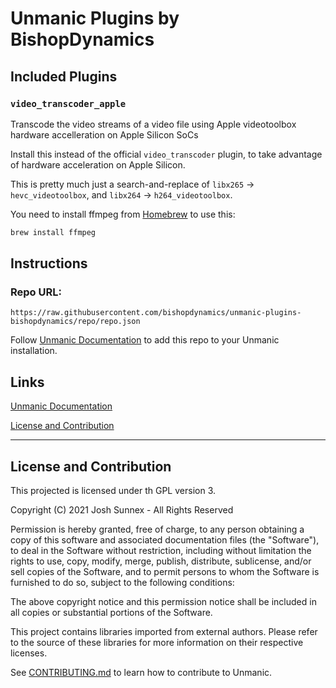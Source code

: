 # Unmanic Plugins by BishopDynamics

## Included Plugins

### `video_transcoder_apple`
Transcode the video streams of a video file using Apple videotoolbox hardware accelleration on Apple Silicon SoCs

Install this instead of the official `video_transcoder` plugin, to take advantage of hardware acceleration on Apple Silicon.

This is pretty much just a search-and-replace of `libx265` -> `hevc_videotoolbox`, and `libx264` -> `h264_videotoolbox`. 

You need to install ffmpeg from [Homebrew](https://brew.sh) to use this:
```bash
brew install ffmpeg
```


## Instructions

### Repo URL:

```
https://raw.githubusercontent.com/bishopdynamics/unmanic-plugins-bishopdynamics/repo/repo.json
```


Follow [Unmanic Documentation](http://docs.unmanic.app/docs/plugins/adding_a_custom_plugin_repo/) 
to add this repo to your Unmanic installation.


## Links

[Unmanic Documentation](https://docs.unmanic.app/docs/)

[License and Contribution](#license-and-contribution)


---
## License and Contribution

This projected is licensed under th GPL version 3. 

Copyright (C) 2021 Josh Sunnex - All Rights Reserved

Permission is hereby granted, free of charge, to any person obtaining a copy
of this software and associated documentation files (the "Software"), to deal
in the Software without restriction, including without limitation the rights
to use, copy, modify, merge, publish, distribute, sublicense, and/or sell
copies of the Software, and to permit persons to whom the Software is
furnished to do so, subject to the following conditions:
 
The above copyright notice and this permission notice shall be included in all
copies or substantial portions of the Software.

This project contains libraries imported from external authors.
Please refer to the source of these libraries for more information on their respective licenses.

See [CONTRIBUTING.md](docs/CONTRIBUTING.md) to learn how to contribute to Unmanic.
